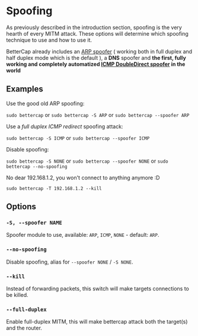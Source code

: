 Spoofing
============

As previously described in the introduction section, spoofing is the very hearth of every MITM attack. These options will determine which spoofing technique to use and how to use it.

BetterCap already includes an [ARP spoofer](https://en.wikipedia.org/wiki/ARP_spoofing) ( working both in full duplex and half duplex mode which is the default ), a **DNS** spoofer and **the first, fully working and completely automatized [ICMP DoubleDirect spoofer](https://blog.zimperium.com/doubledirect-zimperium-discovers-full-duplex-icmp-redirect-attacks-in-the-wild/) in the world**

## Examples

Use the good old ARP spoofing:

`sudo bettercap` or `sudo bettercap -S ARP` or `sudo bettercap --spoofer ARP`

Use a *full duplex ICMP redirect* spoofing attack:

`sudo bettercap -S ICMP` or `sudo bettercap --spoofer ICMP`

Disable spoofing:

`sudo bettercap -S NONE` or `sudo bettercap --spoofer NONE` or `sudo bettercap --no-spoofing`

No dear 192.168.1.2, you won't connect to anything anymore :D

`sudo bettercap -T 192.168.1.2 --kill`

## Options

### `-S, --spoofer NAME`

Spoofer module to use, available: `ARP`, `ICMP`, `NONE` - default: `ARP`.

### `--no-spoofing`

Disable spoofing, alias for `--spoofer NONE` / `-S NONE`.

### `--kill`

Instead of forwarding packets, this switch will make targets connections to be killed.

### `--full-duplex`

Enable full-duplex MITM, this will make bettercap attack both the target(s) and the router.
